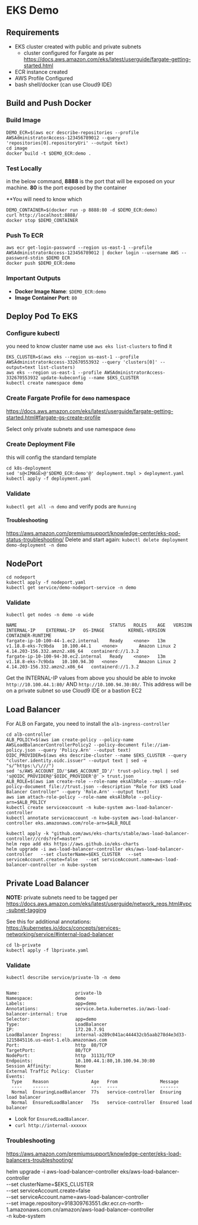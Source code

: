 # EKS Demo

## Requirements
- EKS cluster created with public and private subnets
  - cluster configured for Fargate as per https://docs.aws.amazon.com/eks/latest/userguide/fargate-getting-started.html
- ECR instance created
- AWS Profile Configured
- bash shell/docker (can use Cloud9 IDE)

## Build and Push Docker

### Build Image
```
DEMO_ECR=$(aws ecr describe-repositories --profile AWSAdministratorAccess-123456789012 --query 'repositories[0].repositoryUri' --output text)
cd image
docker build -t $DEMO_ECR:demo .
```

### Test Locally
in the below command,
**8888** is the port that will be exposed on your machine.  **80** is the port exposed by the container

**You will need to know which
```
DEMO_CONTAINER=$(docker run -p 8888:80 -d $DEMO_ECR:demo)
curl http://localhost:8888/
docker stop $DEMO_CONTAINER
```

### Push To ECR
```
aws ecr get-login-password --region us-east-1 --profile AWSAdministratorAccess-123456789012 | docker login --username AWS --password-stdin $DEMO_ECR
docker push $DEMO_ECR:demo
```

### Important Outputs
- **Docker Image Name**: `$DEMO_ECR:demo`
- **Image Container Port**: `80`

## Deploy Pod To EKS
### Configure kubectl
you need to know cluster name use `aws eks list-clusters` to find it

```
EKS_CLUSTER=$(aws eks --region us-east-1 --profile AWSAdministratorAccess-332670553932 --query 'clusters[0]' --output=text list-clusters)
aws eks --region us-east-1 --profile AWSAdministratorAccess-332670553932 update-kubeconfig --name $EKS_CLUSTER
kubectl create namespace demo
```


### Create Fargate Profile for `demo` namespace
https://docs.aws.amazon.com/eks/latest/userguide/fargate-getting-started.html#fargate-gs-create-profile

Select only private subnets and use namespace `demo`


### Create Deployment File
this will config the standard template
```
cd k8s-deployment
sed 's@<IMAGE>@'$DEMO_ECR:demo'@' deployment.tmpl > deployment.yaml
kubectl apply -f deployment.yaml
```

### Validate
`kubectl get all -n demo` and verify pods are `Running`

#### Troubleshooting
https://aws.amazon.com/premiumsupport/knowledge-center/eks-pod-status-troubleshooting/
Delete and start again: `kubectl delete deployment demo-deployment -n demo`

## NodePort
```
cd nodeport
kubectl apply -f nodeport.yaml
kubectl get service/demo-nodeport-service -n demo
```

### Validate
```
kubectl get nodes -n demo -o wide

NAME                                   STATUS   ROLES    AGE   VERSION              INTERNAL-IP    EXTERNAL-IP   OS-IMAGE         KERNEL-VERSION                  CONTAINER-RUNTIME
fargate-ip-10-100-44-1.ec2.internal    Ready    <none>   13m   v1.18.8-eks-7c9bda   10.100.44.1    <none>        Amazon Linux 2   4.14.203-156.332.amzn2.x86_64   containerd://1.3.2
fargate-ip-10-100-94-30.ec2.internal   Ready    <none>   13m   v1.18.8-eks-7c9bda   10.100.94.30   <none>        Amazon Linux 2   4.14.203-156.332.amzn2.x86_64   containerd://1.3.2
```
Get the INTERNAL-IP values from above you should be able to invoke `http://10.100.44.1:80/` AND `http://10.100.94.30:80/`.  This address will be on a private subnet so use Cloud9 IDE or a bastion EC2

## Load Balancer

For ALB on Fargate, you need to install the `alb-ingress-controller`

```
cd alb-controller
ALB_POLICY=$(aws iam create-policy --policy-name AWSLoadBalancerControllerPolicy2 --policy-document file://iam-policy.json --query 'Policy.Arn' --output text)
OIDC_PROVIDER=$(aws eks describe-cluster --name $EKS_CLUSTER --query "cluster.identity.oidc.issuer" --output text | sed -e "s/^https:\/\///")
sed 's/AWS_ACCOUNT_ID/'$AWS_ACCOUNT_ID'/' trust-policy.tmpl | sed 's@OIDC_PROVIDER@'$OIDC_PROVIDER'@' > trust.json
ALB_ROLE=$(aws iam create-role --role-name eksAlbRole --assume-role-policy-document file://trust.json --description "Role for EKS Load Balancer Controller" --query 'Role.Arn' --output text)
aws iam attach-role-policy --role-name eksAlbRole --policy-arn=$ALB_POLICY
kubectl create serviceaccount -n kube-system aws-load-balancer-controller
kubectl annotate serviceaccount -n kube-system aws-load-balancer-controller eks.amazonaws.com/role-arn=$ALB_ROLE
```

```
kubectl apply -k "github.com/aws/eks-charts/stable/aws-load-balancer-controller//crds?ref=master"
helm repo add eks https://aws.github.io/eks-charts
helm upgrade -i aws-load-balancer-controller eks/aws-load-balancer-controller   --set clusterName=$EKS_CLUSTER   --set serviceAccount.create=false   --set serviceAccount.name=aws-load-balancer-controller -n kube-system
```



## Private Load Balancer

**NOTE:** private subnets need to be tagged per https://docs.aws.amazon.com/eks/latest/userguide/network_reqs.html#vpc-subnet-tagging

See this for additional annotations: https://kubernetes.io/docs/concepts/services-networking/service/#internal-load-balancer



```
cd lb-private
kubectl apply -f lbprivate.yaml
```

### Validate
```
kubectl describe service/private-lb -n demo


Name:                     private-lb
Namespace:                demo
Labels:                   app=demo
Annotations:              service.beta.kubernetes.io/aws-load-balancer-internal: true
Selector:                 app=demo
Type:                     LoadBalancer
IP:                       172.20.7.91
LoadBalancer Ingress:     internal-a289c041ac444432cb5aab278d4e3d33-1215845116.us-east-1.elb.amazonaws.com
Port:                     http  80/TCP
TargetPort:               80/TCP
NodePort:                 http  31131/TCP
Endpoints:                10.100.44.1:80,10.100.94.30:80
Session Affinity:         None
External Traffic Policy:  Cluster
Events:
  Type    Reason                Age   From                Message
  ----    ------                ----  ----                -------
  Normal  EnsuringLoadBalancer  77s   service-controller  Ensuring load balancer
  Normal  EnsuredLoadBalancer   75s   service-controller  Ensured load balancer
```

- Look for `EnsuredLoadBalancer`.
- `curl http://internal-xxxxxx`

### Troubleshooting
https://aws.amazon.com/premiumsupport/knowledge-center/eks-load-balancers-troubleshooting/

helm upgrade -i aws-load-balancer-controller eks/aws-load-balancer-controller \
  --set clusterName=$EKS_CLUSTER \
  --set serviceAccount.create=false \
  --set serviceAccount.name=aws-load-balancer-controller \
  --set image.repository=918309763551.dkr.ecr.cn-north-1.amazonaws.com.cn/amazon/aws-load-balancer-controller \
  -n kube-system
